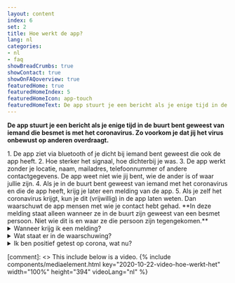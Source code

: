 ```yaml
---
layout: content
index: 6
set: 2
title: Hoe werkt de app?
lang: nl
categories:
- nl
- faq
showBreadCrumbs: true
showContact: true
showOnFAQoverview: true
featuredHome: true
featuredHomeIndex: 5
featuredHomeIcon: app-touch
featuredHomeText: De app stuurt je een bericht als je enige tijd in de buurt bent geweest van iemand die besmet is met het coronavirus.
---
```


**De app stuurt je een bericht als je enige tijd in de buurt bent geweest van iemand die besmet is met het coronavirus. Zo voorkom je dat jij het virus onbewust op anderen overdraagt.** 

<div class="md-timeline" markdown="1">
1. De app ziet via bluetooth of je dicht bij iemand bent geweest die ook de app heeft.
2. Hoe sterker het signaal, hoe dichterbij je was.
3. De app werkt zonder je locatie, naam, mailadres, telefoonnummer of andere contactgegevens. De app weet niet wie jij bent, wie de ander is of waar jullie zijn.
4. Als je in de buurt bent geweest van iemand met het coronavirus en die de app heeft, krijg je later een melding van de app.
5. Als je zelf het coronavirus krijgt, kun je dit (vrijwillig) in de app laten weten. Dan waarschuwt de app mensen met wie je contact hebt gehad. **In deze melding staat alleen wanneer ze in de buurt zijn geweest van een besmet persoon. Niet wie dit is en waar ze die persoon zijn tegengekomen.**
</div>

<details>
   <summary>Wanneer krijg ik een melding?</summary>
   <div markdown="1">
Als je positief getest bent op corona, dan kun je dit vrijwillig aangeven in de app, samen met de GGD. Als een GGD-medewerker je belt met de testuitslag, vraagt deze jou dan ook of je anderen wilt waarschuwen via de app. Als je hiervoor kiest, ziet de ontvanger niet wie je bent of waar er contact is geweest. Over de melding beslis je zelf, het is niet verplicht en gaat niet automatisch.

</div>
</details>

<details>
<summary>Wat staat er in de waarschuwing?</summary>
<div markdown="1">

In de melding staat hoeveel dagen geleden je dicht bij iemand was die later corona bleek te hebben. Het is niet bekend wie dat was, waar of wanneer precies.

-   	Heb je (lichte) klachten die passen bij corona? Doe een coronatest en blijf thuis tot je de uitslag weet
-   	Heb je ernstige klachten of zit je in een risicogroep? Bel je huisarts.

</div>
</details>

<details>
<summary>Ik ben positief getest op corona, wat nu?</summary>
<div markdown="1">
Als je positief getest bent op corona, dan kun je dit vrijwillig aangeven in de app, samen met een medewerker van de GGD. Zo kun je anderen waarschuwen. De ontvanger ziet niet wie je bent of waar er contact  is geweest. Over de melding beslis je zelf, het is niet verplicht en gaat niet automatisch.
</div>
</details>

[comment]: <> This include below is a video.
{% include components/mediaelement.html key="2020-10-22-video-hoe-werkt-het" width="100%" height="394"  videoLang="nl" %}
